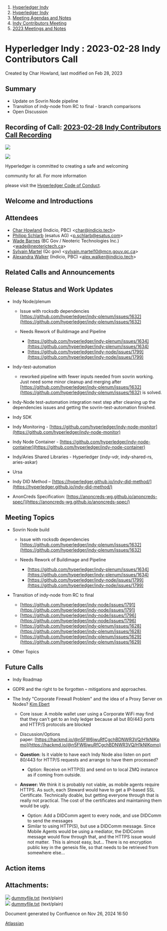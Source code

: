 1. [Hyperledger Indy](index.html)
2. [Hyperledger Indy](Hyperledger-Indy_19464194.html)
3. [Meeting Agendas and Notes](Meeting-Agendas-and-Notes_19464715.html)
4. [Indy Contributors Meeting](Indy-Contributors-Meeting_19464913.html)
5. [2023 Meetings and Notes](2023-Meetings-and-Notes_19466378.html)

# Hyperledger Indy : 2023-02-28 Indy Contributors Call

Created by Char Howland, last modified on Feb 28, 2023

## Summary

- Update on Sovrin Node pipeline
- Transition of indy-node from RC to final - branch comparisons
- Open Discussion

## Recording of Call: [2023-02-28 Indy Contributors Call Recording](https://lf-hyperledger.atlassian.net/wiki/download/attachments/19464632/20230228%20-%20Indy%20Contributors%20Call%20Recording.mp4?version=1&modificationDate=1677625166660&api=v2)

![](https://wiki.hyperledger.org/download/attachments/29034696/Antitrustnotice.png?version=1&modificationDate=1581695654000&api=v2)

![](https://wiki.hyperledger.org/download/attachments/2392771/welcome.png?version=2&modificationDate=1572450107000&api=v2)

Hyperledger is committed to creating a safe and welcoming

community for all. For more information

please visit the [Hyperledger Code of Conduct](https://lf-hyperledger.atlassian.net/wiki/spaces/HYP/pages/19595281/Hyperledger+Code+of+Conduct).

## Welcome and Introductions

## Attendees

- [Char Howland](https://lf-hyperledger.atlassian.net/wiki/people/60998bf1dafdf00068e21bae?ref=confluence) (Indicio, PBC) &lt;char@indicio.tech&gt;
- [Philipp Schlarb](https://lf-hyperledger.atlassian.net/wiki/people/712020:746f867b-3462-4658-8241-e74712f0cf6a?ref=confluence) (esatus AG) &lt;p.schlarb@esatus.com&gt;
- [Wade Barnes](https://lf-hyperledger.atlassian.net/wiki/people/70121:166ee094-a2f2-44b4-adee-5c3da3741ff8?ref=confluence) (BC Gov / Neoteric Technologies Inc.) &lt;wade@neoterictech.ca&gt;
- [Sylvain Martel](https://lf-hyperledger.atlassian.net/wiki/people/712020:9eb55fb2-a220-4945-916a-6da7d1ed6101?ref=confluence) (Qc gov) &lt;sylvain.martel10@mcn.gouv.qc.ca&gt;
- [Alexandra Walker](https://lf-hyperledger.atlassian.net/wiki/people/62e8177de50f2f2a39544bf5?ref=confluence) (Indicio, PBC) &lt;alex.walker@indicio.tech&gt;

## Related Calls and Announcements

## Release Status and Work Updates

- Indy Node/plenum
  
  - Issue with rocksdb dependencies [https://github.com/hyperledger/indy-plenum/issues/1632](https://github.com/hyperledger/indy-plenum/issues/1632)
  - Needs Rework of Buildimage and Pipeline
    
    - [https://github.com/hyperledger/indy-plenum/issues/1634](https://github.com/hyperledger/indy-plenum/issues/1634)
    - [https://github.com/hyperledger/indy-node/issues/1799](https://github.com/hyperledger/indy-node/issues/1799)
- Indy-test-automation
  
  - reworked pipeline with fewer inputs needed from sovrin working. Just need some minor cleanup and merging after [https://github.com/hyperledger/indy-plenum/issues/1632](https://github.com/hyperledger/indy-plenum/issues/1632) is solved.
- Indy-Node test-automation integration next step after cleaning up the dependencies issues and getting the sovrin-test-automation finished.
- Indy SDK
- Indy Monitoring - [https://github.com/hyperledger/indy-node-monitor](https://github.com/hyperledger/indy-node-monitor)
- Indy Node Container - [https://github.com/hyperledger/indy-node-container](https://github.com/hyperledger/indy-node-container)
- Indy/Aries Shared Libraries - Hyperledger (indy-vdr, indy-shared-rs, aries-askar)
- Ursa
- Indy DID Method – [https://hyperledger.github.io/indy-did-method/](https://hyperledger.github.io/indy-did-method/)
- AnonCreds Specification: [https://anoncreds-wg.github.io/anoncreds-spec/](https://anoncreds-wg.github.io/anoncreds-spec/)

## Meeting Topics

- Sovrin Node build
  
  - Issue with rocksdb dependencies [https://github.com/hyperledger/indy-plenum/issues/1632](https://github.com/hyperledger/indy-plenum/issues/1632)
  - Needs Rework of Buildimage and Pipeline
    
    - [https://github.com/hyperledger/indy-plenum/issues/1634](https://github.com/hyperledger/indy-plenum/issues/1634)
    - [https://github.com/hyperledger/indy-node/issues/1799](https://github.com/hyperledger/indy-node/issues/1799)
- Transition of indy-node from RC to final
  
  - [https://github.com/hyperledger/indy-node/issues/1791](https://github.com/hyperledger/indy-node/issues/1791)
  - [https://github.com/hyperledger/indy-node/issues/1796](https://github.com/hyperledger/indy-node/issues/1796)
  - [https://github.com/hyperledger/indy-plenum/issues/1628](https://github.com/hyperledger/indy-plenum/issues/1628)
  - [https://github.com/hyperledger/indy-plenum/issues/1629](https://github.com/hyperledger/indy-plenum/issues/1629)
- Other Topics

## Future Calls

- Indy Roadmap
- GDPR and the right to be forgotten – mitigations and approaches.
- The Indy "Corporate Firewall Problem" and the idea of a Proxy Server on Nodes? [Kim Ebert](https://lf-hyperledger.atlassian.net/wiki/people/5f7247c98d88b30075da15a3?ref=confluence)
  
  - Core issue: A mobile wallet user using a Corporate WiFi may find that they can't get to an Indy ledger because all but 80/443 ports and HTTP/S protocols are blocked
  - Discussion/Options paper: [https://hackmd.io/@n5FW6jwuRfCgchBDNWR3VQ/H1kNlKpmo](https://hackmd.io/@n5FW6jwuRfCgchBDNWR3VQ/H1kNlKpmo)
  - **Question**: Is it viable to have each Indy Node also listen on port 80/443 for HTTP/S requests and arrange to have them processed?
    
    - Option: Receive on HTTP(S) and send on to local ZMQ instance as if coming from outside.
  - **Answer:** We think it is probably not viable, as mobile agents require HTTPS. As such, each Steward would have to get a IP-based SSL Certificate. Technically doable, but getting everyone through that is really not practical. The cost of the certificates and maintaining them would be ugly.
    
    - Option: Add a DIDComm agent to every node, and use DIDComm to send the messages
    - Similar to using HTTP(S), but use a DIDComm message. Since Mobile Agents would be using a mediator, the DIDComm message would flow through that, and the HTTPS issue would not matter.  This is almost easy, but... There is no encryption public key in the genesis file, so that needs to be retrieved from somewhere else...

## Action items

## Attachments:

![](images/icons/bullet_blue.gif) [dummyfile.txt](attachments/19464632/19466457.txt) (text/plain)  
![](images/icons/bullet_blue.gif) [dummyfile.txt](attachments/19464632/19466454.txt) (text/plain)

Document generated by Confluence on Nov 26, 2024 16:50

[Atlassian](http://www.atlassian.com/)
